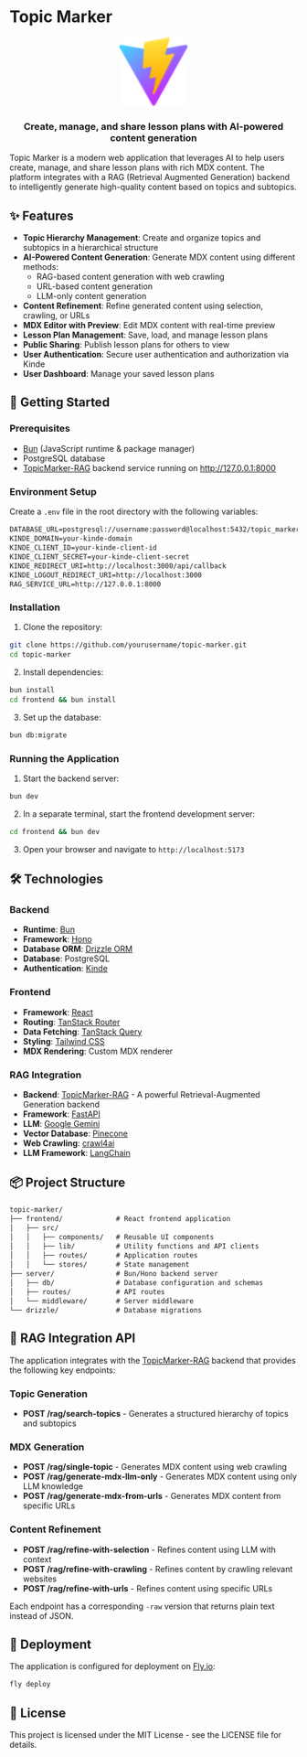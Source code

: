 # Topic Marker

<div align="center">
  <img src="frontend/public/vite.svg" alt="Topic Marker Logo" width="120" />
  <h3>Create, manage, and share lesson plans with AI-powered content generation</h3>
</div>

Topic Marker is a modern web application that leverages AI to help users create, manage, and share lesson plans with rich MDX content. The platform integrates with a RAG (Retrieval Augmented Generation) backend to intelligently generate high-quality content based on topics and subtopics.

## ✨ Features

- **Topic Hierarchy Management**: Create and organize topics and subtopics in a hierarchical structure
- **AI-Powered Content Generation**: Generate MDX content using different methods:
  - RAG-based content generation with web crawling
  - URL-based content generation
  - LLM-only content generation
- **Content Refinement**: Refine generated content using selection, crawling, or URLs
- **MDX Editor with Preview**: Edit MDX content with real-time preview
- **Lesson Plan Management**: Save, load, and manage lesson plans
- **Public Sharing**: Publish lesson plans for others to view
- **User Authentication**: Secure user authentication and authorization via Kinde
- **User Dashboard**: Manage your saved lesson plans

## 🚀 Getting Started

### Prerequisites

- [Bun](https://bun.sh/) (JavaScript runtime & package manager)
- PostgreSQL database
- [TopicMarker-RAG](https://github.com/aryankad1an/TopicMarker-RAG) backend service running on http://127.0.0.1:8000

### Environment Setup

Create a `.env` file in the root directory with the following variables:

```
DATABASE_URL=postgresql://username:password@localhost:5432/topic_marker
KINDE_DOMAIN=your-kinde-domain
KINDE_CLIENT_ID=your-kinde-client-id
KINDE_CLIENT_SECRET=your-kinde-client-secret
KINDE_REDIRECT_URI=http://localhost:3000/api/callback
KINDE_LOGOUT_REDIRECT_URI=http://localhost:3000
RAG_SERVICE_URL=http://127.0.0.1:8000
```

### Installation

1. Clone the repository:

```bash
git clone https://github.com/yourusername/topic-marker.git
cd topic-marker
```

2. Install dependencies:

```bash
bun install
cd frontend && bun install
```

3. Set up the database:

```bash
bun db:migrate
```

### Running the Application

1. Start the backend server:

```bash
bun dev
```

2. In a separate terminal, start the frontend development server:

```bash
cd frontend && bun dev
```

3. Open your browser and navigate to `http://localhost:5173`

## 🛠️ Technologies

### Backend
- **Runtime**: [Bun](https://bun.sh/)
- **Framework**: [Hono](https://hono.dev/)
- **Database ORM**: [Drizzle ORM](https://orm.drizzle.team/)
- **Database**: PostgreSQL
- **Authentication**: [Kinde](https://kinde.com/)

### Frontend
- **Framework**: [React](https://reactjs.org/)
- **Routing**: [TanStack Router](https://tanstack.com/router)
- **Data Fetching**: [TanStack Query](https://tanstack.com/query)
- **Styling**: [Tailwind CSS](https://tailwindcss.com/)
- **MDX Rendering**: Custom MDX renderer

### RAG Integration
- **Backend**: [TopicMarker-RAG](https://github.com/aryankad1an/TopicMarker-RAG) - A powerful Retrieval-Augmented Generation backend
- **Framework**: [FastAPI](https://fastapi.tiangolo.com/)
- **LLM**: [Google Gemini](https://ai.google.dev/)
- **Vector Database**: [Pinecone](https://www.pinecone.io/)
- **Web Crawling**: [crawl4ai](https://github.com/crawl4ai/crawl4ai)
- **LLM Framework**: [LangChain](https://www.langchain.com/)

## 📦 Project Structure

```
topic-marker/
├── frontend/             # React frontend application
│   ├── src/
│   │   ├── components/   # Reusable UI components
│   │   ├── lib/          # Utility functions and API clients
│   │   ├── routes/       # Application routes
│   │   └── stores/       # State management
├── server/               # Bun/Hono backend server
│   ├── db/               # Database configuration and schemas
│   ├── routes/           # API routes
│   └── middleware/       # Server middleware
└── drizzle/              # Database migrations
```

## 🔌 RAG Integration API

The application integrates with the [TopicMarker-RAG](https://github.com/yourusername/TopicMarker-RAG) backend that provides the following key endpoints:

### Topic Generation
- **POST /rag/search-topics** - Generates a structured hierarchy of topics and subtopics

### MDX Generation
- **POST /rag/single-topic** - Generates MDX content using web crawling
- **POST /rag/generate-mdx-llm-only** - Generates MDX content using only LLM knowledge
- **POST /rag/generate-mdx-from-urls** - Generates MDX content from specific URLs

### Content Refinement
- **POST /rag/refine-with-selection** - Refines content using LLM with context
- **POST /rag/refine-with-crawling** - Refines content by crawling relevant websites
- **POST /rag/refine-with-urls** - Refines content using specific URLs

Each endpoint has a corresponding `-raw` version that returns plain text instead of JSON.

## 🚢 Deployment

The application is configured for deployment on [Fly.io](https://fly.io/):

```bash
fly deploy
```

## 📄 License

This project is licensed under the MIT License - see the LICENSE file for details.
